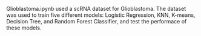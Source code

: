 Glioblastoma.ipynb used a scRNA dataset for Glioblastoma. The dataset was used to train five different models: Logistic Regression, KNN, K-means, Decision Tree, and Random Forest Classifier, and test the performace of these models.
